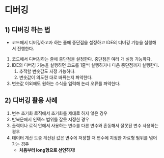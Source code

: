 # 디버깅

## 1) 디버깅 하는 법
- 코드에서 디버깅하고자 하는 줄에 중단점을 설정하고 IDE의 디버깅 기능을 실행해서 진행한다.
1. 코드에서 디버깅하는 줄에 중단점을 설정한다. 중단점은 여러 개 설정 가능하다.
2. IDE의 디버깅 기능을 실행하면 코드를 1줄씩 실행하거나 다음 중단점까지 실행한다.
	1. 추적할 변숫값도 지정 가능하다.
	2. 변숫값이 의도한 대로 바뀌는지 파악한다.
3. 변숫값 이외에도 원하는 수식을 입력해 논리 오류를 파악한다.

## 2) 디버깅 활용 사례
1. 변수 초기화 로직에서 초기화를 제대로 하지 않은 경우
2. 반복문에서 인덱스 범위를 잘못 지정한 경우
3. 출력이나 로직 안에서 사용하는 변수를 다른 변수와 혼동해서 잘못된 변수 사용하는 경우
4. 데이터 계산 도중 계산된 값은 변수에 저장할 때 변수에 지정한 자료형 범위를 넘어가는 경우
	- **처음부터 long형으로 선언하자!**

